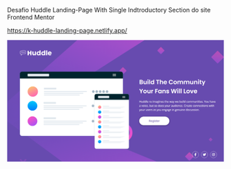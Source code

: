 Desafio Huddle Landing-Page With Single Indtroductory Section do site Frontend Mentor

https://k-huddle-landing-page.netlify.app/

![Preview do desafio](preview.png)

